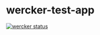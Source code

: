 # wercker-test-app

[![wercker status](https://app.wercker.com/status/a41ec16a8f16f288601966030789f1ac/s/master "wercker status")](https://app.wercker.com/project/byKey/a41ec16a8f16f288601966030789f1ac)
